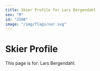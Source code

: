 ```yaml
---
title: Skier Profile for Lars Bergendahl
sex: "M"
id: "2588"
image: "/img/flags/nor.svg" 
---
```


# Skier Profile

This page is for: Lars Bergendahl.
    